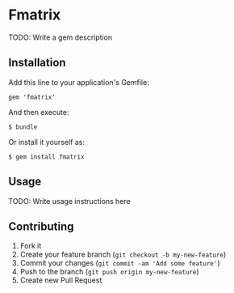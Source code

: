 # Fmatrix

TODO: Write a gem description

## Installation

Add this line to your application's Gemfile:

    gem 'fmatrix'

And then execute:

    $ bundle

Or install it yourself as:

    $ gem install fmatrix

## Usage

TODO: Write usage instructions here

## Contributing

1. Fork it
2. Create your feature branch (`git checkout -b my-new-feature`)
3. Commit your changes (`git commit -am 'Add some feature'`)
4. Push to the branch (`git push origin my-new-feature`)
5. Create new Pull Request
